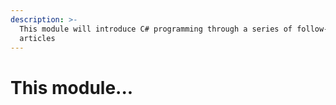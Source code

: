 ```yaml
---
description: >-
  This module will introduce C# programming through a series of follow-along
  articles
---
```


# This module...

